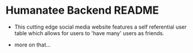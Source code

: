 # Humanatee Backend README

* This cutting edge social media website features a self referential user table which allows for users to 'have many' users as friends.

* more on that...


